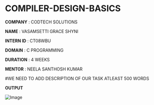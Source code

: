 # COMPILER-DESIGN-BASICS

 **COMPANY** : CODTECH SOLUTIONS

 **NAME** : VASAMSETTI GRACE SHYNI

 **INTERN ID**  : CT08WBU

 **DOMAIN** : C PROGRAMMING

 **DURATION** : 4 WEEKS 

 **MENTOR** : NEELA SANTHOSH KUMAR

 #WE NEED TO ADD DESCRIPTION OF OUR TASK ATLEAST 500 WORDS

**OUTPUT**

![Image](https://github.com/user-attachments/assets/9146675f-7c4b-4e62-9076-25352efa96fa)

